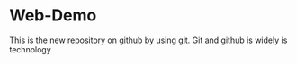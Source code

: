 # Web-Demo
This is the new repository on github by using git.
Git and github is widely is technology


